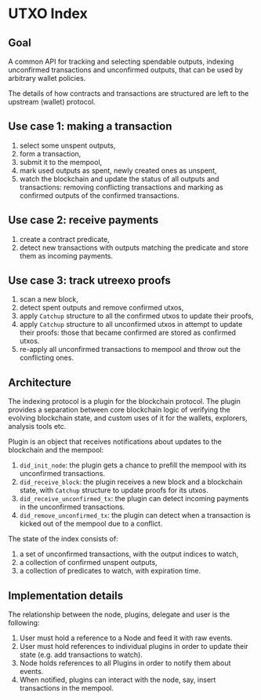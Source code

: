 # UTXO Index

## Goal

A common API for tracking and selecting spendable outputs, indexing unconfirmed transactions and unconfirmed outputs,
that can be used by arbitrary wallet policies.

The details of how contracts and transactions are structured are left to the upstream (wallet) protocol.

## Use case 1: making a transaction

1. select some unspent outputs,
2. form a transaction,
3. submit it to the mempool,
4. mark used outputs as spent, newly created ones as unspent,
5. watch the blockchain and update the status of all outputs and transactions: removing conflicting transactions and marking as confirmed outputs of the confirmed transactions.

## Use case 2: receive payments

1. create a contract predicate,
2. detect new transactions with outputs matching the predicate and store them as incoming payments.

## Use case 3: track utreexo proofs

1. scan a new block,
2. detect spent outputs and remove confirmed utxos,
3. apply `Catchup` structure to all the confirmed utxos to update their proofs,
4. apply `Catchup` structure to all unconfirmed utxos in attempt to update their proofs: those that became confirmed are stored as confirmed utxos.
5. re-apply all unconfirmed transactions to mempool and throw out the conflicting ones.

## Architecture

The indexing protocol is a plugin for the blockchain protocol. The plugin provides a separation between core blockchain logic of verifying the evolving blockchain state, and custom uses of it for the wallets, explorers, analysis tools etc.

Plugin is an object that receives notifications about updates to the blockchain and the mempool:

1. `did_init_node`: the plugin gets a chance to prefill the mempool with its unconfirmed transactions.
2. `did_receive_block`: the plugin receives a new block and a blockchain state, with `Catchup` structure to update proofs for its utxos.
3. `did_receive_unconfirmed_tx`: the plugin can detect incoming payments in the unconfirmed transactions.
4. `did_remove_unconfirmed_tx`: the plugin can detect when a transaction is kicked out of the mempool due to a conflict.

The state of the index consists of:

1. a set of unconfirmed transactions, with the output indices to watch,
2. a collection of confirmed unspent outputs,
3. a collection of predicates to watch, with expiration time.

## Implementation details

The relationship between the node, plugins, delegate and user is the following:

1. User must hold a reference to a Node and feed it with raw events.
2. User must hold references to individual plugins in order to update their state (e.g. add transactions to watch).
3. Node holds references to all Plugins in order to notify them about events.
4. When notified, plugins can interact with the node, say, insert transactions in the mempool.
